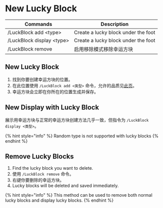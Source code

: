 # New Lucky Block

| Commands                    | Description                         |
| --------------------------- | ----------------------------------- |
| /LuckBlock add \<type>     | Create a lucky block under the foot |
| /LuckBlock display \<type> | Create a lucky block under the foot |
| /LuckBlock remove           | 启用移除模式移除幸运方块                        |

## New Lucky Block

1. 找到你要创建幸运方块的位置。
2. 在此位置使用 `/LuckBlock add <类型>` 命令，允许的品质见[此页](../gong-neng/xing-yun-fang-kuai-pin-zhi.md)。
3. 幸运方块会立即在你所在的位置生成并保存。

## New Display with Lucky Block

展示用幸运方块与正常的幸运方块创建方法几乎一致，但指令为 `/LuckBlock display <类型>`。

{% hint style="info" %}
Random type is not supported with lucky blocks
{% endhint %}

## Remove Lucky Blocks

1. Find the lucky block you want to delete.
2. 使用 `/LuckBlock remove` 命令。
3. 右键你要删除的幸运方块。
4. Lucky blocks will be deleted and saved immediately.

{% hint style="info" %}
This method can be used to remove both normal lucky blocks and display lucky blocks.
{% endhint %}
